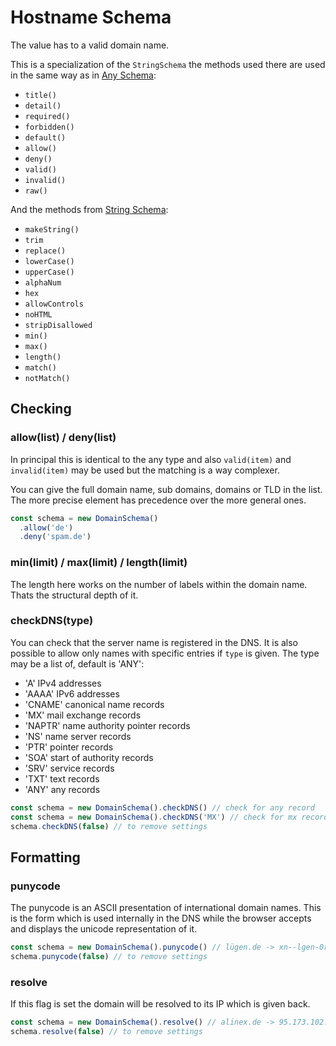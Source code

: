 # Hostname Schema

The value has to a valid domain name.

This is a specialization of the `StringSchema` the methods used there are used in the same way as in [Any Schema](any.md):
- `title()`
- `detail()`
- `required()`
- `forbidden()`
- `default()`
- `allow()`
- `deny()`
- `valid()`
- `invalid()`
- `raw()`

And the methods from [String Schema](string.md):
- `makeString()`
- `trim`
- `replace()`
- `lowerCase()`
- `upperCase()`
- `alphaNum`
- `hex`
- `allowControls`
- `noHTML`
- `stripDisallowed`
- `min()`
- `max()`
- `length()`
- `match()`
- `notMatch()`


## Checking

### allow(list) / deny(list)

In principal this is identical to the any type and also `valid(item)` and `invalid(item)` may be used
but the matching is a way complexer.

You can give the full domain name, sub domains, domains or TLD in the list. The more precise
element has precedence over the more general ones.

```js
const schema = new DomainSchema()
  .allow('de')
  .deny('spam.de')
```

### min(limit) / max(limit) / length(limit)

The length here works on the number of labels within the domain name. Thats the structural depth of it.

### checkDNS(type)

You can check that the server name is registered in the DNS. It is also possible to allow only names with specific entries if `type` is given. The type may be a list of, default is 'ANY':
- 'A'	IPv4 addresses
- 'AAAA'	IPv6 addresses
- 'CNAME'	canonical name records
- 'MX'	mail exchange records
- 'NAPTR'	name authority pointer records
- 'NS'	name server records
- 'PTR'	pointer records
- 'SOA'	start of authority records
- 'SRV'	service records
- 'TXT'	text records
- 'ANY'	any records

```js
const schema = new DomainSchema().checkDNS() // check for any record
const schema = new DomainSchema().checkDNS('MX') // check for mx record
schema.checkDNS(false) // to remove settings
```


## Formatting

### punycode

The punycode is an ASCII presentation of international domain names. This is the form which is used
internally in the DNS while the browser accepts and displays the unicode representation of it.

```js
const schema = new DomainSchema().punycode() // lügen.de -> xn--lgen-0ra.de
schema.punycode(false) // to remove settings
```

### resolve

If this flag is set the domain will be resolved to its IP which is given back.

```js
const schema = new DomainSchema().resolve() // alinex.de -> 95.173.102.23
schema.resolve(false) // to remove settings
```
